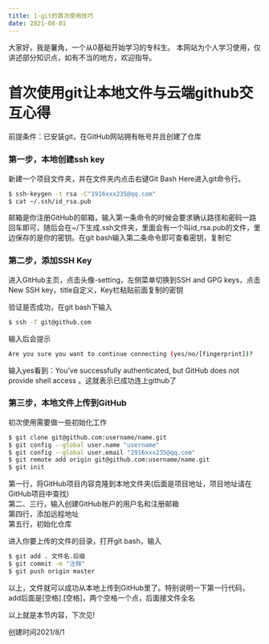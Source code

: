 ```yaml
---
title: 1-git的首次使用技巧
date: 2021-08-01
---
```


大家好，我是薯角，一个从0基础开始学习的专科生。
本网站为个人学习使用，仅讲述部分知识点，如有不当的地方，欢迎指导。

# 首次使用git让本地文件与云端github交互心得

 前提条件：已安装git，在GitHub网站拥有帐号并且创建了仓库

 ### 第一步，本地创建ssh key

 新建一个项目文件夹，并在文件夹内点击右键Git Bash Here进入git命令行。

``` bash
$ ssh-keygen -t rsa -C"1916xxx235@qq.com"
$ cat ~/.ssh/id_rsa.pub
```

邮箱是你注册GitHub的邮箱，输入第一条命令的时候会要求确认路径和密码一路回车即可，随后会在~/下生成.ssh文件夹，里面会有一个叫id_rsa.pub的文件，里边保存的是你的密钥。在git bash输入第二条命令即可查看密钥，复制它

### 第二步，添加SSH Key

进入GitHub主页，点击头像-setting，左侧菜单切换到SSH and GPG keys，点击New SSH key，title自定义，Key栏粘贴前面复制的密钥

验证是否成功，在git bash下输入

``` bash
$ ssh -T git@github.com
```

输入后会提示

``` bash
Are you sure you want to continue connecting (yes/no/[fingerprint])? 
```

输入yes看到：You’ve successfully authenticated, but GitHub does not provide shell access 。这就表示已成功连上github了

### 第三步，本地文件上传到GitHub

初次使用需要做一些初始化工作

``` bash
$ git clone git@github.com:username/name.git
$ git config --global user.name "username" 
$ git config --global user.email "1916xxx235@qq.com"
$ git remote add origin git@github.com:username/name.git
$ git init
```

第一行，将GitHub项目内容克隆到本地文件夹(后面是项目地址，项目地址请在GitHub项目中查找)<br/>
第二、三行，输入创建GitHub账户的用户名和注册邮箱
<br/>
第四行，添加远程地址
<br/>
第五行，初始化仓库

进入你要上传的文件的目录，打开git bash，输入

``` bash
$ git add . 文件名.后缀
$ git commit -m "注释"
$ git push origin master
```

以上，文件就可以成功从本地上传到GitHub里了。特别说明一下第一行代码，add后面是[空格].[空格]，两个空格一个点，后面接文件全名

以上就是本节内容，下次见!

创建时间2021/8/1
